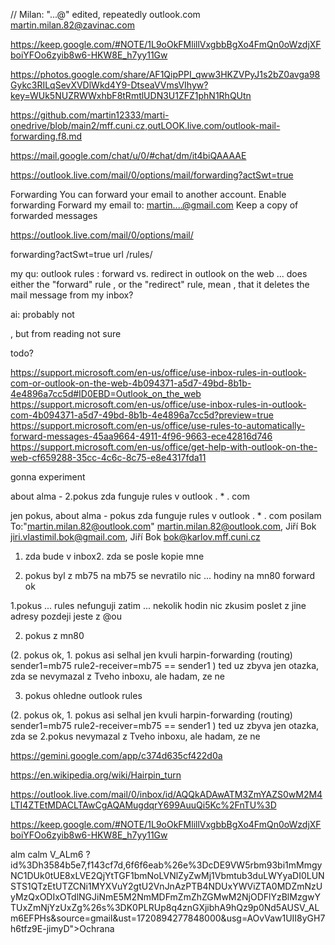 

// Milan: "...@" edited, repeatedly
outlook.com
martin.milan.82@zavinac.com


https://keep.google.com/#NOTE/1L9oOkFMlillVxgbbBgXo4FmQn0oWzdjXFboiYFOo6zyib8w6-HKW8E_h7yy11Gw

https://photos.google.com/share/AF1QipPPI_qww3HKZVPyJ1s2bZ0avga98Gykc3RILqSevXVDlWkd4Y9-DtseaVVmsVIhyw?key=WUk5NUZRWWxhbF8tRmtlUDN3U1ZFZ1phN1RhQUtn

https://github.com/martin12333/marti-onedrive/blob/main2/mff.cuni.cz,outLOOK.live.com/outlook-mail-forwarding.f8.md


https://mail.google.com/chat/u/0/#chat/dm/it4biQAAAAE


https://outlook.live.com/mail/0/options/mail/forwarding?actSwt=true



Forwarding
You can forward your email to another account.
Enable forwarding
Forward my email to:
martin....@gmail.com
Keep a copy of forwarded messages





https://outlook.live.com/mail/0/options/mail/

forwarding?actSwt=true
url
/rules/


my qu:
outlook rules : forward vs. redirect in outlook on the web ... does either the "forward" rule , or the "redirect" rule, mean , that it deletes the mail message from my inbox?

ai:
	probably not
	
	
, but from  reading not sure

todo?

https://support.microsoft.com/en-us/office/use-inbox-rules-in-outlook-com-or-outlook-on-the-web-4b094371-a5d7-49bd-8b1b-4e4896a7cc5d#ID0EBD=Outlook_on_the_web
https://support.microsoft.com/en-us/office/use-inbox-rules-in-outlook-com-4b094371-a5d7-49bd-8b1b-4e4896a7cc5d?preview=true
https://support.microsoft.com/en-us/office/use-rules-to-automatically-forward-messages-45aa9664-4911-4f96-9663-ece42816d746
https://support.microsoft.com/en-us/office/get-help-with-outlook-on-the-web-cf659288-35cc-4c6c-8c75-e8e4317fda11



gonna experiment



about alma - 2.pokus zda funguje rules v outlook . * . com

jen pokus, about alma - pokus zda funguje rules v outlook . * . com
posilam To:"martin.milan.82@outlook.com" <martin.milan.82@outlook.com>, Jiří Bok <jiri.vlastimil.bok@gmail.com>, Jiří Bok <bok@karlov.mff.cuni.cz>

1. zda bude v inbox2. zda se posle kopie mne


1. pokus byl  z mb75
 na mb75 se nevratilo nic ... hodiny
na mn80 forward ok

1.pokus ... rules nefunguji zatim ... nekolik hodin nic
zkusim poslet z jine adresy
pozdeji jeste z @ou

2. pokus z mn80


(2. pokus ok, 1. pokus asi selhal jen kvuli harpin-forwarding (routing) sender1=mb75 rule2-receiver=mb75 == sender1 )
ted uz zbyva jen otazka, zda se nevymazal z Tveho inboxu, ale hadam, ze ne 


3. pokus ohledne outlook rules

(2. pokus ok, 1. pokus asi selhal jen kvuli harpin-forwarding (routing) sender1=mb75 rule2-receiver=mb75 == sender1 )
ted uz zbyva jen otazka, zda se 2.pokus nevymazal z Tveho inboxu, ale hadam, ze ne

https://gemini.google.com/app/c374d635cf422d0a

https://en.wikipedia.org/wiki/Hairpin_turn



https://outlook.live.com/mail/0/inbox/id/AQQkADAwATM3ZmYAZS0wM2M4LTI4ZTEtMDACLTAwCgAQAMugdqrY699AuuQi5Kc%2FnTU%3D

https://keep.google.com/#NOTE/1L9oOkFMlillVxgbbBgXo4FmQn0oWzdjXFboiYFOo6zyib8w6-HKW8E_h7yy11Gw





alm
calm
V_ALm6
 ?id%3Dh3584b5e7,f143cf7d,6f6f6eab%26e%3DcDE9VW5rbm93bi1mMmgyNC1DUk0tUE8xLVE2QjYtTGF1bmNoLVNlZyZwMj1Vbmtub3duLWYyaDI0LUNSTS1QTzEtUTZCNi1MYXVuY2gtU2VnJnAzPTB4NDUxYWViZTA0MDZmNzUyMzQxODIxOTdlNGJiNmE5M2NmMDFmZmZhZGMwM2NjODFlYzBlMzgwYTUxZmNjYzUxZg%26s%3DK0PLRUp8q4znGXjibhA9hQz9p0Nd5AUSV_ALm6EFPHs&amp;source=gmail&amp;ust=1720894277848000&amp;usg=AOvVaw1UII8yGH7h6tfz9E-jimyD">Ochrana



